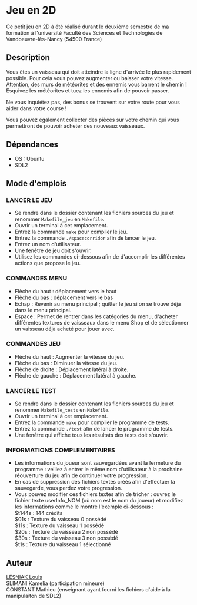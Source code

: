# Jeu en 2D 

Ce petit jeu en 2D à été réalisé durant le deuxième semestre de ma formation à l'université Faculté des Sciences et Technologies de Vandoeuvre-lès-Nancy (54500 France)

## Description

Vous êtes un vaisseau qui doit atteindre la ligne d'arrivée le plus rapidement possible. Pour cela vous pouvez augmenter ou baisser votre vitesse. Attention, des murs de météorites et des ennemis vous barrent le chemin ! Esquivez les météorites et tuez les ennemis afin de pouvoir passer.

Ne vous inquiétez pas, des bonus se trouvent sur votre route pour vous aider dans votre course !

Vous pouvez également collecter des pièces sur votre chemin qui vous permettront de pouvoir acheter des nouveaux vaisseaux.

## Dépendances

- OS : Ubuntu
- SDL2

## Mode d'emplois


### LANCER LE JEU

- Se rendre dans le dossier contenant les fichiers sources du jeu et renommer `Makefile_jeu` en `Makefile`.
- Ouvrir un terminal à cet emplacement.
- Entrez la commande `make` pour compiler le jeu.
- Entrez la commande `./spacecorridor` afin de lancer le jeu.
- Entrez un nom d'utilisateur.
- Une fenêtre de jeu doit s'ouvrir.
- Utilisez les commandes ci-dessous afin de d'accomplir les différentes actions que propose le jeu.

### COMMANDES MENU

- Flèche du haut : déplacement vers le haut 
- Flèche du bas : déplacement vers le bas
- Echap : Revenir au menu principal ; quitter le jeu si on se trouve déjà dans le menu principal.
- Espace : Permet de rentrer dans les catégories du menu, d'acheter différentes textures de vaisseaux dans le menu Shop et de sélectionner un vaisseau déjà acheté pour jouer avec.

### COMMANDES JEU

- Flèche du haut : Augmenter la vitesse du jeu.
- Flèche du bas : Diminuer la vitesse du jeu.
- Flèche de droite : Déplacement latéral à droite.
- Flèche de gauche : Déplacement latéral à gauche.

### LANCER LE TEST

- Se rendre dans le dossier contenant les fichiers sources du jeu et renommer `Makefile_tests` en `Makefile`.
- Ouvrir un terminal à cet emplacement.
- Entrez la commande `make` pour compiler le programme de tests.
- Entrez la commande `./test` afin de lancer le programme de tests.
- Une fenêtre qui affiche tous les résultats des tests doit s'ouvrir.

### INFORMATIONS COMPLEMENTAIRES

- Les informations du joueur sont sauvegardées avant la fermeture du programme : veillez à entrer le même nom d'utilisateur à la prochaine réouverture du jeu afin de continuer votre progression.
- En cas de suppression des fichiers textes créés afin d'effectuer la sauvegarde, vous perdez votre progression.
- Vous pouvez modifier ces fichiers textes afin de tricher : ouvrez le fichier texte userInfo_NOM (où nom est le nom du joueur) et modifiez les informations comme le montre l'exemple ci-dessous :  
$t144s : 144 crédits  
$01s : Texture du vaisseau 0 possédé  
$11s : Texture du vaisseau 1 possédé  
$20s : Texture du vaisseau 2 non possédé  
$30s : Texture du vaisseau 3 non possédé  
$t1s : Texture du vaisseau 1 sélectionné  

## Auteur
[LESNIAK Louis](https://github.com/LESNIAK-Louis)
</br>
SLIMANI Kamelia (participation mineure)
</br>
CONSTANT Mathieu (enseignant ayant fourni les fichiers d'aide à la manipulaiton de SDL2)

